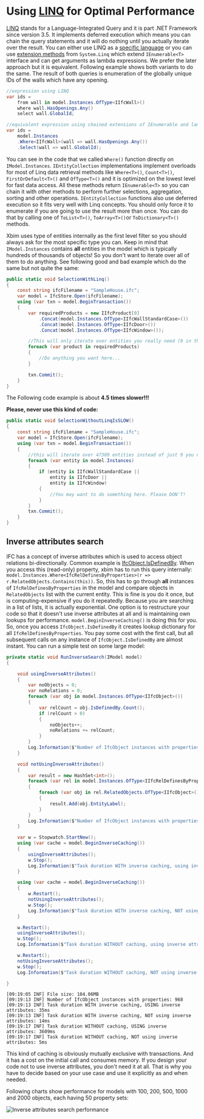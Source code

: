 ﻿# Using [LINQ](https://msdn.microsoft.com/en-us/library/mt693052.aspx) for Optimal Performance

[LINQ](https://msdn.microsoft.com/en-us/library/mt693052.aspx) stands for a Language-Integrated Query and it is part .NET Framework
since version 3.5. It implements deferred execution which means you can chain the query statements and it will do nothing until you 
actually iterate over the result. You can either use LINQ as a [specific language](https://msdn.microsoft.com/en-us/library/bb397927.aspx) or
you can use [extension methods](https://msdn.microsoft.com/en-us/library/9eekhta0.aspx) from `System.Linq` which extend `IEnumerable<T>` 
interface and can get arguments as lambda expressions. We prefer the later approach but it is equivalent. 
Following example shows both variants to do the same. The result of both queries is enumeration of the globally unique IDs of the walls which have any opening.

```cs
//expression using LINQ
var ids =
    from wall in model.Instances.OfType<IIfcWall>()
    where wall.HasOpenings.Any()
    select wall.GlobalId;
```

```cs
//equivalent expression using chained extensions of IEnumerable and lambda expressions
var ids =
    model.Instances
    .Where<IIfcWall>(wall => wall.HasOpenings.Any())
    .Select(wall => wall.GlobalId);
```

You can see in the code that we called `Where()` function directly on `IModel.Instances`. `IEntityCollection` implementations  implement overloads for most of Linq 
data retrieval methods like `Where<T>()`, `Count<T>()`, `FirstOrDefault<T>()` and `OfType<T>()` and it is optimized on the lowest level for fast data access.
All these methods return `IEnumerable<T>` so you can chain it with other methods to perform further selections, aggregation, sorting and other operations. 
`IEntityCollection` functions also use deferred execution so it fits very well with Linq concepts. You should only force it to enumerate if you are going to use
the result more than once. You can do that by calling one of `ToList<T>()`, `ToArray<T>()`or `ToDictionary<T>()` methods.

Xbim uses type of entities internally as the first level filter so you should always ask for the most specific type you can. 
Keep in mind that `IModel.Instances` contains **all** entities in the model which is typically hundreds of thousands of objects! 
So you don't want to iterate over all of them to do anything. See following good and bad example which do the same but not quite the same:

```cs
public static void SelectionWithLinq()
{
    const string ifcFilename = "SampleHouse.ifc";
    var model = IfcStore.Open(ifcFilename);
    using (var txn = model.BeginTransaction())
    {
        var requiredProducts = new IIfcProduct[0]
            .Concat(model.Instances.OfType<IIfcWallStandardCase>())
            .Concat(model.Instances.OfType<IIfcDoor>())
            .Concat(model.Instances.OfType<IIfcWindow>());

        //This will only iterate over entities you really need (9 in this case)
        foreach (var product in requiredProducts)
        {
            //Do anything you want here...
        }

        txn.Commit();
    }
}
```

<div class="alert alert-danger" role="alert"> 
	<p>
		The Following code example is about <strong>4.5 times slower!!!</strong>
	</p>
	<strong>Please, never use this kind of code:</strong>
</div>

```cs
public static void SelectionWithoutLinqIsSLOW()
{
    const string ifcFilename = "SampleHouse.ifc";
    var model = IfcStore.Open(ifcFilename);
    using (var txn = model.BeginTransaction())
    {
        //this will iterate over 47309 entities instead of just 9 you need in this case!
        foreach (var entity in model.Instances)
        {
            if (entity is IIfcWallStandardCase ||
                entity is IIfcDoor ||
                entity is IIfcWindow)
            {
                //You may want to do something here. Please DON'T!
            }
        }
        txn.Commit();
    }
}
```

## Inverse attributes search

IFC has a concept of inverse attributes which is used to access object relations bi-directionally. Common example is 
[IfcObject.IsDefinedBy](https://standards.buildingsmart.org/IFC/RELEASE/IFC4/ADD2_TC1/HTML/link/ifcobject.htm). When you access this 
(read-only) property, xbim has to run this query internally: `model.Instances.Where<IfcRelDefinesByProperties>(r => r.RelatedObjects.Contains(this))`. 
So, this has to go through **all** instances of `IfcRelDefinesByProperties` in the model and compare objects in `RelatedObjects` list with the current entity. 
This is fine is you do it once, but is computing-expensive if you do it repeatedly. Because you are searching in a list of lists, it is actually exponential. 
One option is to restructure your code so that it doesn't use inverse attributes at all and is maintaining own lookups for performance. `model.BeginInverseCaching()` 
is doing this for you. So, once you access `IfcObject.IsDefinedBy` it creates lookup dictionary for all `IfcRelDefinesByProperties`. 
You pay some cost with the first call, but all subsequent calls on any instance of `IfcObject.IsDefinedBy` are almost instant. 
You can run a simple test on some large model:

```cs
private static void RunInverseSearch(IModel model)
{

    void usingInverseAttributes()
    {
        var noObjects = 0;
        var noRelations = 0;
        foreach (var obj in model.Instances.OfType<IIfcObject>())
        {
            var relCount = obj.IsDefinedBy.Count();
            if (relCount > 0)
            {
                noObjects++;
                noRelations += relCount;
            }
        }
        Log.Information($"Number of IfcObject instances with properties: {noObjects}");
    }

    void notUsingInverseAttributes()
    {
        var result = new HashSet<int>();
        foreach (var rel in model.Instances.OfType<IIfcRelDefinesByProperties>())
        {
            foreach (var obj in rel.RelatedObjects.OfType<IIfcObject>())
            {
                result.Add(obj.EntityLabel);
            }
        }
        Log.Information($"Number of IfcObject instances with properties: {result.Count}");
    }

    var w = Stopwatch.StartNew();
    using (var cache = model.BeginInverseCaching())
    {
        usingInverseAttributes();
        w.Stop();
        Log.Information($"Task duration WITH inverse caching, using inverse attributes: {w.ElapsedMilliseconds}ms");
    }

    using (var cache = model.BeginInverseCaching())
    {
        w.Restart();
        notUsingInverseAttributes();
        w.Stop();
        Log.Information($"Task duration WITH inverse caching, NOT using inverse attributes: {w.ElapsedMilliseconds}ms");
    }

    w.Restart();
    usingInverseAttributes();
    w.Stop();
    Log.Information($"Task duration WITHOUT caching, using inverse attributes: {w.ElapsedMilliseconds}ms");

    w.Restart();
    notUsingInverseAttributes();
    w.Stop();
    Log.Information($"Task duration WITHOUT caching, NOT using inverse attributes: {w.ElapsedMilliseconds}ms");

}
```

```
[09:19:05 INF] File size: 104.06MB
[09:19:13 INF] Number of IfcObject instances with properties: 968
[09:19:13 INF] Task duration WITH inverse caching, USING inverse attributes: 35ms
[09:19:13 INF] Task duration WITH inverse caching, NOT using inverse attributes: 14ms
[09:19:17 INF] Task duration WITHOUT caching, USING inverse attributes: 3609ms
[09:19:17 INF] Task duration WITHOUT caching, NOT using inverse attributes: 5ms
```

This kind of caching is obviously mutually exclusive with transactions. And it has a cost on the initial call and consumes memory. 
If you design your code not to use inverse attributes, you don't need it at all. That is why you have to decide based on your 
use case and use it explicitly as and when needed.

Following charts show performance for models with 100, 200, 500, 1000 and 2000 objects, each having 50 property sets:

![Inverse attributes search performance](images/inverse-search-performance.png)